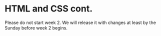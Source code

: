 # HTML and CSS cont. 

Please do not start week 2. We will release it with changes at least by the Sunday before week 2 begins. 

<!-- This week you will go into more depth on HTML and CSS and get more practice. You will also get to play with Dev Tools and consider the implications of responsive Design. Overall, this week's curriculum should give you the opportunity to go into more depth with HTML and have fun solidifying your knowledge!

You have a [Cultural Assignment](7_cultural_assignment.md) this week you should look at first. 

## Challenges
1. [Chrome Dev Tools](1-Chrome-Dev-Tools)
2. [Intermediate HTML and CSS](2-Intermediate-HTML-CSS)
3. [Responsive Web Design](3-Responsive-Web-Design)
4. [Your Own Website - SOLO CHALLENGE!](4-Your-Own-Website-Solo-Challenge)
5. [Think about Time](5-Think-about-time)
6. [Technical Blog](6-technical-blog.md)
7. [Cultural Assignment](7-cultural-assignment.md) *Look at this First**
8. [GPS 1.1](8-gps1.1) **DO NOT LOOK UNTIL YOUR FIRST GUIDED PAIRING SESSION!**


## Fetch DBC's Changes
####It's time to sync changes from DevBootcamp's phase_0_unit 1 master repo! Make sure you are in the master branch of your phase0-unit1 repo. DO NOT try fetching these changes into your [USERNAME].github.io repo. You will mess things up!

Follow [these instructions](https://github.com/Devbootcamp/phase-0-handbook/blob/master/fetching-changes.md)!

## Working through the challenges
Once you have the entire local repository on your computer, you don't need to read the challenges on github anymore (although we admit, it's prettier). You can open the entire repository in sublime and read the challenges in their original markdown. It will also help you find any link issues, since you can see where they are pointing. If you do find broken links, please let us by posting on the community, but also try to figure out a fix. It will help your markdown skills!

## Remember your Expectations for the Unit!
- Pair at least twice this week with a member of your accountability group (you can feel free to pair outside of your group as well).  *You need to pair 4 times on your own this unit*
- Give feedback for each person you paired with. *You need to submit at least 5 pieces of feedback in this unit*
- Rate at least 7 pieces of [Meta Feedback](https://socrates.devbootcamp.com/feedback) on Socrates. *You need to rate 20 pieces of feedback per unit*

## Submitting your work

**You need to submit your work through on [apply.devbootcamp.com](http://apply.devbootcamp.com) by Sunday at 11:59pm. When you log in, look at your profile page. There should be a "Unit 1 Week 2 Submission" form.** If you do not complete the challenges by Sunday, fill out the extension request form and complete the submission form when you finish.

 -->